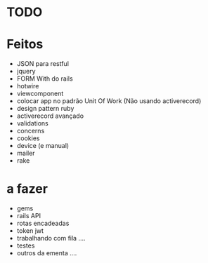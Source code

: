 # TODO

# Feitos
- JSON para restful
- jquery
- FORM With do rails
- hotwire
- viewcomponent
- colocar app no padrão Unit Of Work (Não usando activerecord)
- design pattern ruby
- activerecord avançado
- validations
- concerns
- cookies
- device (e manual)
- mailer
- rake

# a fazer
- gems
- rails API
- rotas encadeadas
- token jwt
- trabalhando com fila .... 
- testes
- outros da ementa ....
